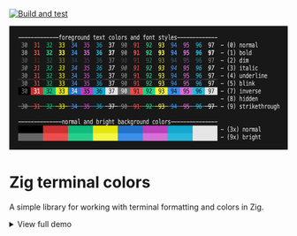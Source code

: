 [![Build and test](https://github.com/BiscuitTin/zig-term-colors/actions/workflows/build-and-test.yml/badge.svg)](https://github.com/BiscuitTin/zig-term-colors/actions/workflows/build-and-test.yml)

<p align="center">
  <picture>
    <source media="(prefers-color-scheme: dark)" srcset="images/banner-dark.png" />
    <source media="(prefers-color-scheme: light)" srcset="images/banner-light.png" />
    <img width="620" height="224" src="images/banner-dark.png" />
  </picture>
</p>

# Zig terminal colors

A simple library for working with terminal formatting and colors in Zig.

<details>

<summary>View full demo</summary>

<p align="center">
  <img width="800" height="626" src="images/demo.png" />
</p>

</details>
